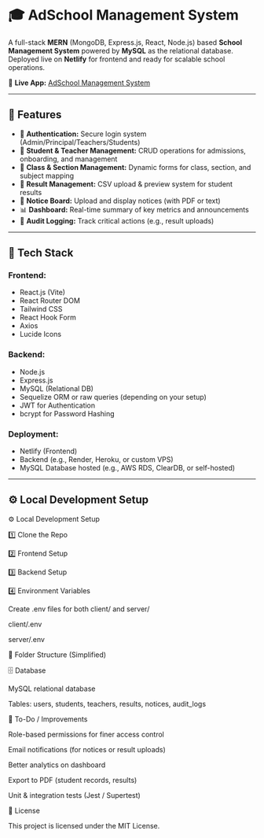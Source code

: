 # 🎓 AdSchool Management System

A full-stack **MERN** (MongoDB, Express.js, React, Node.js) based **School Management System** powered by **MySQL** as the relational database. Deployed live on **Netlify** for frontend and ready for scalable school operations.

🔗 **Live App:** [AdSchool Management System](https://adschool-mangement.netlify.app/login)

---

## 🚀 Features

- 🔐 **Authentication:** Secure login system (Admin/Principal/Teachers/Students)
- 🏫 **Student & Teacher Management:** CRUD operations for admissions, onboarding, and management
- 📂 **Class & Section Management:** Dynamic forms for class, section, and subject mapping
- 📝 **Result Management:** CSV upload & preview system for student results
- 📢 **Notice Board:** Upload and display notices (with PDF or text)
- 📊 **Dashboard:** Real-time summary of key metrics and announcements
- 📄 **Audit Logging:** Track critical actions (e.g., result uploads)

---

## 🔧 Tech Stack

### **Frontend:**
- React.js (Vite)
- React Router DOM
- Tailwind CSS
- React Hook Form
- Axios
- Lucide Icons

### **Backend:**
- Node.js
- Express.js
- MySQL (Relational DB)
- Sequelize ORM or raw queries (depending on your setup)
- JWT for Authentication
- bcrypt for Password Hashing

### **Deployment:**
- Netlify (Frontend)
- Backend (e.g., Render, Heroku, or custom VPS)
- MySQL Database hosted (e.g., AWS RDS, ClearDB, or self-hosted)

---

## ⚙️ Local Development Setup

⚙️ Local Development Setup

1️⃣ Clone the Repo

2️⃣ Frontend Setup

3️⃣ Backend Setup

4️⃣ Environment Variables

Create .env files for both client/ and server/

client/.env

server/.env

🧹 Folder Structure (Simplified)

🗄 Database

MySQL relational database

Tables: users, students, teachers, results, notices, audit_logs

🌟 To-Do / Improvements

Role-based permissions for finer access control

Email notifications (for notices or result uploads)

Better analytics on dashboard

Export to PDF (student records, results)

Unit & integration tests (Jest / Supertest)

📜 License

This project is licensed under the MIT License.

